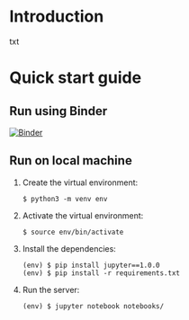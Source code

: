 # Introduction
txt

# Quick start guide

## Run using Binder
[![Binder](https://mybinder.org/badge_logo.svg)](https://mybinder.org/v2/gh/EIDA/workshops/HEAD?filepath=notebooks)

## Run on local machine
1. Create the virtual environment:
    ```
    $ python3 -m venv env
    ```
1. Activate the virtual environment:
    ```
    $ source env/bin/activate
    ```
1. Install the dependencies:
    ```
    (env) $ pip install jupyter==1.0.0
    (env) $ pip install -r requirements.txt
    ```
1. Run the server:
    ```
    (env) $ jupyter notebook notebooks/
    ```
